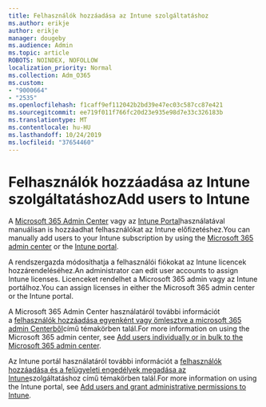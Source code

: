 ```yaml
---
title: Felhasználók hozzáadása az Intune szolgáltatáshoz
ms.author: erikje
author: erikje
manager: dougeby
ms.audience: Admin
ms.topic: article
ROBOTS: NOINDEX, NOFOLLOW
localization_priority: Normal
ms.collection: Adm_O365
ms.custom:
- "9000664"
- "2535"
ms.openlocfilehash: f1caff9ef112042b2bd39e47ec03c587cc87e421
ms.sourcegitcommit: ee719f011f766fc20d23e935e98d7e33c326183b
ms.translationtype: MT
ms.contentlocale: hu-HU
ms.lasthandoff: 10/24/2019
ms.locfileid: "37654460"
---
```

# <a name="add-users-to-intune"></a><span data-ttu-id="dca5d-102">Felhasználók hozzáadása az Intune szolgáltatáshoz</span><span class="sxs-lookup"><span data-stu-id="dca5d-102">Add users to Intune</span></span>

<span data-ttu-id="dca5d-103">A [Microsoft 365 Admin Center](https://admin.microsoft.com/) vagy az [Intune Portal](https://portal.azure.com/#blade/Microsoft_Intune_DeviceSettings/ExtensionLandingBlade/overview)használatával manuálisan is hozzáadhat felhasználókat az Intune előfizetéshez.</span><span class="sxs-lookup"><span data-stu-id="dca5d-103">You can manually add users to your Intune subscription by using the [Microsoft 365 admin center](https://admin.microsoft.com/) or the [Intune portal](https://portal.azure.com/#blade/Microsoft_Intune_DeviceSettings/ExtensionLandingBlade/overview).</span></span>

<span data-ttu-id="dca5d-104">A rendszergazda módosíthatja a felhasználói fiókokat az Intune licencek hozzárendeléséhez.</span><span class="sxs-lookup"><span data-stu-id="dca5d-104">An administrator can edit user accounts to assign Intune licenses.</span></span> <span data-ttu-id="dca5d-105">Licenceket rendelhet a Microsoft 365 admin vagy az Intune portálhoz.</span><span class="sxs-lookup"><span data-stu-id="dca5d-105">You can assign licenses in either the Microsoft 365 admin center or the Intune portal.</span></span>

<span data-ttu-id="dca5d-106">A Microsoft 365 Admin Center használatáról további információt a [felhasználók hozzáadása egyenként vagy ömlesztve a microsoft 365 admin Centerből](https://support.office.com/article/Add-users-individually-or-in-bulk-to-Office-365-Admin-Help-1970f7d6-03b5-442f-b385-5880b9c256ec)című témakörben talál.</span><span class="sxs-lookup"><span data-stu-id="dca5d-106">For more information on using the Microsoft 365 admin center, see [Add users individually or in bulk to the Microsoft 365 admin center](https://support.office.com/article/Add-users-individually-or-in-bulk-to-Office-365-Admin-Help-1970f7d6-03b5-442f-b385-5880b9c256ec).</span></span>

<span data-ttu-id="dca5d-107">Az Intune portál használatáról további információt a [felhasználók hozzáadása és a felügyeleti engedélyek megadása az Intune](https://docs.microsoft.com/en-us/intune/fundamentals/users-add)szolgáltatáshoz című témakörben talál.</span><span class="sxs-lookup"><span data-stu-id="dca5d-107">For more information on using the Intune portal, see [Add users and grant administrative permissions to Intune](https://docs.microsoft.com/en-us/intune/fundamentals/users-add).</span></span>